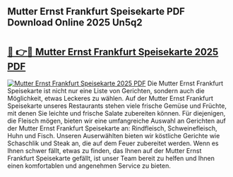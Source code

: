 ## Mutter Ernst Frankfurt Speisekarte PDF Download Online 2025 Un5q2

# <h2><a href="http://gcb31qu.nevu.top/?p=Mutter+Ernst+Frankfurt+Speisekarte">🔗 👉🔴 Mutter Ernst Frankfurt Speisekarte 2025 PDF</a></h2>

[![Mutter Ernst Frankfurt Speisekarte 2025 PDF](https://i.imgur.com/dBaPXMq.png)](http://gcb31qu.nevu.top/?p=Mutter+Ernst+Frankfurt+Speisekarte)
Die Mutter Ernst Frankfurt Speisekarte ist nicht nur eine Liste von Gerichten, sondern auch die Möglichkeit, etwas Leckeres zu wählen. Auf der Mutter Ernst Frankfurt Speisekarte unseres Restaurants stehen viele frische Gemüse und Früchte, mit denen Sie leichte und frische Salate zubereiten können. Für diejenigen, die Fleisch mögen, bieten wir eine umfangreiche Auswahl an Gerichten auf der Mutter Ernst Frankfurt Speisekarte an: Rindfleisch, Schweinefleisch, Huhn und Fisch. Unseren Auserwählten bieten wir köstliche Gerichte wie Schaschlik und Steak an, die auf dem Feuer zubereitet werden. Wenn es Ihnen schwer fällt, etwas zu finden, das Ihnen auf der Mutter Ernst Frankfurt Speisekarte gefällt, ist unser Team bereit zu helfen und Ihnen einen komfortablen und angenehmen Service zu bieten.
